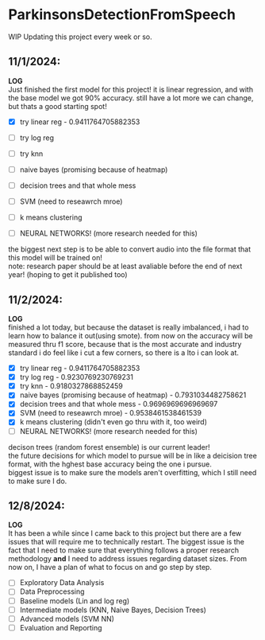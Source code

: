 # ParkinsonsDetectionFromSpeech
WIP
Updating this project every week or so.

## 11/1/2024:<br/> 
**LOG**<br/> 
Just finished the first model for this project! it is linear regression, and with the base model we got 90% accuracy. still have a lot more we can change, but thats a good starting spot!


- [x] try linear reg - 0.9411764705882353
- [ ] try log reg
- [ ] try knn
- [ ] naive bayes (promising because of heatmap)
- [ ] decision trees and that whole mess
- [ ] SVM (need to reseawrch mroe)
- [ ] k means clustering
- [ ] NEURAL NETWORKS! (more research needed for this)


the biggest next step is to be able to convert audio into the file format that this model will be trained on! <br/> 
note: research paper should be at least avaliable before the end of next year! (hoping to get it published too)

## 11/2/2024:<br/> 
**LOG**<br/> 
finished a lot today, but because the dataset is really imbalanced, i had to learn how to balance it out(using smote). from now on the accuracy will be measured thru f1 score, because that is the most accurate and industry standard
i do feel like i cut a few corners, so there is a lto i can look at.

- [x] try linear reg - 0.9411764705882353
- [x] try log reg - 0.9230769230769231
- [x] try knn - 0.9180327868852459
- [x] naive bayes (promising because of heatmap) - 0.7931034482758621
- [x] decision trees and that whole mess - 0.9696969696969697
- [x] SVM (need to reseawrch mroe) - 0.9538461538461539
- [x] k means clustering (didn't even go thru with it, too weird)
- [ ] NEURAL NETWORKS! (more research needed for this)<br/>

decison trees  (random forest ensemble) is our current leader! <br/>
the future decisions for which model to pursue will be in like a deicision tree format, with the hghest base accuracy being the one i pursue.
<br/>
biggest issue is to make sure the models aren't overfitting, which I still need to make sure I do.

## 12/8/2024:<br/> 
**LOG**<br/> 
It has been a while since I came back to this project but there are a few issues that will require me to technically restart. The biggest issue is the fact that I need to make sure that everything follows a proper research methodology **and** I need to address issues regarding dataset sizes. From now on, I have a plan of what to focus on and go step by step.

- [ ] Exploratory Data Analysis
- [ ] Data Preprocessing
- [ ] Baseline models (Lin and log reg)
- [ ] Intermediate models (KNN, Naive Bayes, Decision Trees)
- [ ] Advanced models (SVM NN)
- [ ] Evaluation and Reporting <br/>
